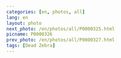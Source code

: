 ```yaml
---
categories: [en, photos, all]
lang: en
layout: photo
next_photo: /en/photos/all/P0000325.html
picname: P0000326
prev_photo: /en/photos/all/P0000327.html
tags: [Dead Zebra]
---
```

